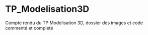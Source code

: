 # TP_Modelisation3D

Compte rendu du TP Modelisation 3D, dossier des images et code commenté et completé
